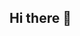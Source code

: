 ## Hi there 👋

<!--
**Lu-QQ/Lu-QQ** is a ✨ _special_ ✨ repository because its `README.md` (this file) appears on your GitHub profile.

Here are some ideas to get you started:

- 📍 Based in Jinan, China 
-  🌐 Open to global opportunities  
-  📧 lu1668540953@gmail.com 
-  💼 5+ years production experience
  -->
